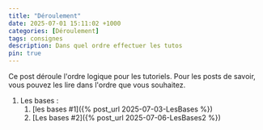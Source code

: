 ```yaml
---
title: "Déroulement"
date: 2025-07-01 15:11:02 +1000
categories: [Déroulement]
tags: consignes
description: Dans quel ordre effectuer les tutos 
pin: true
---
```


Ce post déroule l'ordre logique pour les tutoriels. Pour les posts de savoir, vous pouvez les lire dans l'ordre que vous souhaitez. 

1. Les bases :
   1. [les bases #1]({% post_url 2025-07-03-LesBases %})
   2. [Les bases #2]({% post_url 2025-07-06-LesBases2 %})